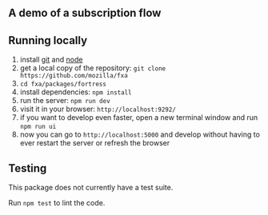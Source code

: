 ## A demo of a subscription flow

## Running locally

1. install [git] and [node]
1. get a local copy of the repository: `git clone https://github.com/mozilla/fxa`
1. `cd fxa/packages/fortress`
1. install dependencies: `npm install`
1. run the server: `npm run dev`
1. visit it in your browser: `http://localhost:9292/`
1. if you want to develop even faster, open a new terminal window and run `npm run ui`
1. now you can go to `http://localhost:5000` and develop without having to ever restart the server or refresh the browser

[git]: http://git-scm.org
[node]: http://nodejs.org

## Testing

This package does not currently have a test suite.

Run `npm test` to lint the code.
